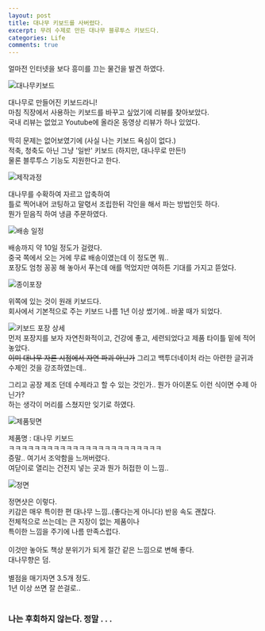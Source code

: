 ```yaml
---
layout: post
title: 대나무 키보드를 사버렸다.
excerpt: 무려 수제로 만든 대나무 블루투스 키보드다.
categories: Life
comments: true
---
```


얼마전 인터넷을 보다 흥미를 끄는 물건을 발견 하였다.<br>

![대나무키보드](https://pbs.twimg.com/media/C9xPx9HUIAA5aBn.jpg)

대나무로 만들어진 키보드라니!<br>
마침 직장에서 사용하는 키보드를 바꾸고 싶었기에 리뷰를 찾아보았다.<br>
국내 리뷰는 없었고 Youtube에 올라온 동영상 리뷰가 하나 있었다.<br>
<br>
딱히 문제는 없어보였기에 (사실 나는 키보드 욕심이 없다.)<br>
적축, 청축도 아닌 그냥 '일반' 키보드 (하지만, 대나무로 만든!)<br>
물론 블루투스 기능도 지원한다고 한다.<br>

![제작과정](https://pbs.twimg.com/media/C9xPzmgV0AAAi23.jpg)

대나무를 수확하여 자르고 압축하여<br>
틀로 찍어내어 코팅하고 말렧서 조립한뒤 각인을 해서 파는 방법인듯 하다.<br>
뭔가 믿음직 하여 냉큼 주문하였다.<br>

![배송 일정](https://pbs.twimg.com/media/C9xP08SUwAE_tVl.jpg)

배송까지 약 10일 정도가 걸렸다.<br>
중국 쪽에서 오는 거에 무료 배송이였는데 이 정도면 뭐..<br>
포장도 엄청 꽁꽁 해 놓아서 푸는데 애를 먹었지만 여하튼 기대를 가지고 뜯었다.<br>

![종이포장](https://pbs.twimg.com/media/C9xP8gnV0AAuWcM.jpg)

위쪽에 있는 것이 원래 키보드다.<br>
회사에서 기본적으로 주는 키보드 나름 1년 이상 썼기에.. 바꿀 때가 되었다.<br>

![키보드 포장 상세](https://pbs.twimg.com/media/C9xP4PGUQAA9HdR.jpg)
<br>
먼저 포장지를 보자 자연친화적이고, 건강에 좋고, 세련되었다고 제품 타이틀 밑에 적어 놓았다.<br>
<del>이미 대나무 자른 시점에서 자연 파괴 아닌가</del>
그리고 백투더네이처 라는 아련한 글귀과 수제인 것을 강조하였는데.. <br>

그리고 공장 제조 던데 수제라고 할 수 있는 것인가.. 뭔가 아이폰도 이런 식이면 수제 아닌가?<br>
하는 생각이 머리를 스쳤지만 잊기로 하였다.<br>

![제품뒷면](https://pbs.twimg.com/media/C9xP-HqUAAIxav1.jpg)

제품명 : 대나무 키보드<br>
ㅋㅋㅋㅋㅋㅋㅋㅋㅋㅋㅋㅋㅋㅋㅋㅋㅋㅋㅋㅋㅋㅋㅋㅋ<br>
증말.. 여기서 조악함을 느꺼버렸다.<br>
여닫이로 열리는 건전지 넣는 곳과 뭔가 허접한 이 느낌..<br>

![정면](https://pbs.twimg.com/media/C9xP_SyUIAAj04g.jpg)

정면샷은 이렇다.<br>
키감은 매우 특이한 편 대나무 느낌..(좋다는게 아니다) 반응 속도 괜찮다.<br>
전체적으로 쓰는데는 큰 지장이 없는 제품이나<br>
특이한 느낌을 주기에 나름 만족스럽다.<br>
<br>
이것만 놓아도 책상 분위기가 되게 절간 같은 느낌으로 변해 좋다.<br>
대나무향은 덤.<br>
<br>
별점을 매기자면 3.5개 정도.<br>
1년 이상 쓰면 잘 쓴걸로..<br>
<br>
### 나는 후회하지 않는다. 정말 . . .
